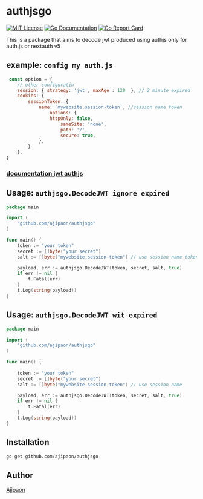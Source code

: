 # authjsgo


[![MIT License](http://img.shields.io/badge/license-MIT-blue.svg?style=flat-square)][license]
[![Go Documentation](http://img.shields.io/badge/go-documentation-blue.svg?style=flat-square)][godocs]
[![Go Report Card](https://goreportcard.com/badge/github.com/ajipaon/authjsgo)][goreportcard]

[license]: https://github.com/ajipaon/authjsgo/blob/master/LICENSE
[godocs]: https://godoc.org/github.com/ajipaon/authjsgo
[goreportcard]: https://goreportcard.com/report/github.com/ajipaon/authjsgo

This is a package that aims to decode jwt produced using authjs
only for auth.js or nextauth v5

## example: `config my auth.js`
```js
 const option = {
    // other configuratin
    session: { strategy: 'jwt', maxAge : 120  }, // 2 minute expired
    cookies: {
        sessionToken: {
            name: `mywebsite.session-token`, //session name token
                options: {
                httpOnly: false,
                    sameSite: 'none',
                    path: '/',
                    secure: true,
            },
        }
    },
}
```

### [documentation jwt authjs](https://authjs.dev/reference/core/jwt)

## Usage: `authjsgo.DecodeJWT ignore expired`

```go
package main

import (
	"github.com/ajipaon/authjsgo"
)

func main() {
	token := "your token"
	secret := []byte("your secret")
	salt := []byte("mywebsite.session-token") // use session name token

	payload, err := authjsgo.DecodeJWT(token, secret, salt, true) 
	if err != nil {
		t.Fatal(err)
	}
	t.Log(string(payload))
}
```

## Usage: `authjsgo.DecodeJWT wit expired`

```go
package main

import (
	"github.com/ajipaon/authjsgo"
)

func main() {
	
	token := "your token"
	secret := []byte("your secret")
	salt := []byte("mywebsite.session-token") // use session name

	payload, err := authjsgo.DecodeJWT(token, secret, salt, true)
	if err != nil {
		t.Fatal(err)
	}
	t.Log(string(payload))
}
```

## Installation

```sh
go get github.com/ajipaon/authjsgo
```
## Author

[Ajipaon](https://github.com/ajipaon)